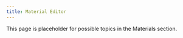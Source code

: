 ```yaml
---
title: Material Editor
---
```


This page is placeholder for possible topics in the Materials section.